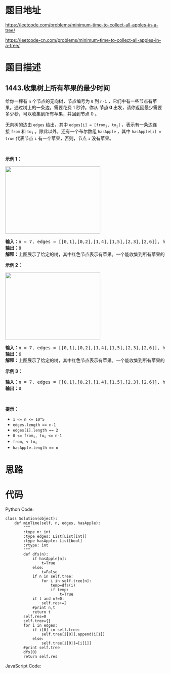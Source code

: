 # 题目地址
https://leetcode.com/problems/minimum-time-to-collect-all-apples-in-a-tree/

https://leetcode-cn.com/problems/minimum-time-to-collect-all-apples-in-a-tree/
# 题目描述
## 1443.收集树上所有苹果的最少时间
<p>给你一棵有&nbsp;<code>n</code>&nbsp;个节点的无向树，节点编号为&nbsp;<code>0</code>&nbsp;到&nbsp;<code>n-1</code>&nbsp;，它们中有一些节点有苹果。通过树上的一条边，需要花费 1 秒钟。你从&nbsp;<strong>节点 0&nbsp;</strong>出发，请你返回最少需要多少秒，可以收集到所有苹果，并回到节点 0 。</p>

<p>无向树的边由&nbsp;<code>edges</code>&nbsp;给出，其中&nbsp;<code>edges[i] = [from<sub>i</sub>, to<sub>i</sub>]</code>&nbsp;，表示有一条边连接&nbsp;<code>from</code>&nbsp;和&nbsp;<code>to<sub>i</sub></code> 。除此以外，还有一个布尔数组&nbsp;<code>hasApple</code> ，其中&nbsp;<code>hasApple[i] = true</code>&nbsp;代表节点&nbsp;<code>i</code>&nbsp;有一个苹果，否则，节点&nbsp;<code>i</code>&nbsp;没有苹果。</p>

<p>&nbsp;</p>

<p><strong>示例 1：</strong></p>

<p><strong><img alt="" src="https://assets.leetcode-cn.com/aliyun-lc-upload/uploads/2020/05/10/min_time_collect_apple_1.png" style="height: 212px; width: 300px;"></strong></p>

<pre><strong>输入：</strong>n = 7, edges = [[0,1],[0,2],[1,4],[1,5],[2,3],[2,6]], hasApple = [false,false,true,false,true,true,false]
<strong>输出：</strong>8 
<strong>解释：</strong>上图展示了给定的树，其中红色节点表示有苹果。一个能收集到所有苹果的最优方案由绿色箭头表示。
</pre>

<p><strong>示例 2：</strong></p>

<p><strong><img alt="" src="https://assets.leetcode-cn.com/aliyun-lc-upload/uploads/2020/05/10/min_time_collect_apple_2.png" style="height: 212px; width: 300px;"></strong></p>

<pre><strong>输入：</strong>n = 7, edges = [[0,1],[0,2],[1,4],[1,5],[2,3],[2,6]], hasApple = [false,false,true,false,false,true,false]
<strong>输出：</strong>6
<strong>解释：</strong>上图展示了给定的树，其中红色节点表示有苹果。一个能收集到所有苹果的最优方案由绿色箭头表示。
</pre>

<p><strong>示例 3：</strong></p>

<pre><strong>输入：</strong>n = 7, edges = [[0,1],[0,2],[1,4],[1,5],[2,3],[2,6]], hasApple = [false,false,false,false,false,false,false]
<strong>输出：</strong>0
</pre>

<p>&nbsp;</p>

<p><strong>提示：</strong></p>

<ul>
	<li><code>1 &lt;= n &lt;= 10^5</code></li>
	<li><code>edges.length == n-1</code></li>
	<li><code>edges[i].length == 2</code></li>
	<li><code>0 &lt;= from<sub>i</sub>, to<sub>i</sub> &lt;= n-1</code></li>
	<li><code>from<sub>i</sub>&nbsp;&lt; to<sub>i</sub></code></li>
	<li><code>hasApple.length == n</code></li>
</ul>

# 思路

# 代码
Python Code:

```
class Solution(object):
    def minTime(self, n, edges, hasApple):
        """
        :type n: int
        :type edges: List[List[int]]
        :type hasApple: List[bool]
        :rtype: int
        """
        def dfs(n):
            if hasApple[n]:
                t=True
            else:
                t=False
            if n in self.tree:
                for i in self.tree[n]:
                    temp=dfs(i)
                    if temp:
                        t=True
            if t and n!=0:
                self.res+=2
            #print n,t
            return t
        self.res=0
        self.tree={}
        for i in edges:
            if i[0] in self.tree:
                self.tree[i[0]].append(i[1])
            else:
                self.tree[i[0]]=[i[1]]
        #print self.tree
        dfs(0)
        return self.res
```
JavaScript Code:

```

```
